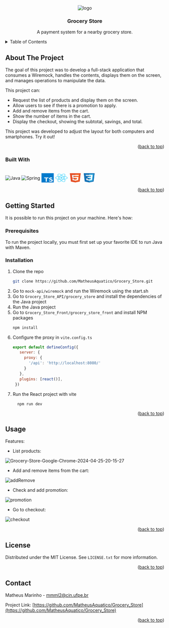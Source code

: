 <!-- Improved compatibility of back to top link: See: https://github.com/othneildrew/Best-README-Template/pull/73 -->
<a name="readme-top"></a>
<!--
*** Thanks for checking out the Best-README-Template. If you have a suggestion
*** that would make this better, please fork the repo and create a pull request
*** or simply open an issue with the tag "enhancement".
*** Don't forget to give the project a star!
*** Thanks again! Now go create something AMAZING! :D
-->



<!-- PROJECT SHIELDS -->
<!--
*** I'm using markdown "reference style" links for readability.
*** Reference links are enclosed in brackets [ ] instead of parentheses ( ).
*** See the bottom of this document for the declaration of the reference variables
*** for contributors-url, forks-url, etc. This is an optional, concise syntax you may use.
*** https://www.markdownguide.org/basic-syntax/#reference-style-links
-->

<!-- PROJECT LOGO -->
<br />
<div align="center">
  
![logo](https://github.com/MatheusAquatico/Grocery_Store/assets/43749592/fa1c383a-9139-4f91-8f84-0ff9bc119981)

  <h3 align="center">Grocery Store</h3>

  <p align="center">
    A payment system for a nearby grocery store.
    <br />
  </p>
</div>



<!-- TABLE OF CONTENTS -->
<details>
  <summary>Table of Contents</summary>
  <ol>
    <li>
      <a href="#about-the-project">About The Project</a>
      <ul>
        <li><a href="#built-with">Built With</a></li>
      </ul>
    </li>
    <li>
      <a href="#getting-started">Getting Started</a>
      <ul>
        <li><a href="#prerequisites">Prerequisites</a></li>
        <li><a href="#installation">Installation</a></li>
      </ul>
    </li>
    <li><a href="#usage">Usage</a></li>
    <li><a href="#license">License</a></li>
    <li><a href="#contact">Contact</a></li>
  </ol>
</details>



<!-- ABOUT THE PROJECT -->
## About The Project

The goal of this project was to develop a full-stack application that consumes a Wiremock, handles the contents, displays them on the screen, and manages operations to manipulate the data.

This project can:

* Request the list of products and display them on the screen.
* Allow users to see if there is a promotion to apply.
* Add and remove items from the cart.
* Show the number of items in the cart.
* Display the checkout, showing the subtotal, savings, and total.

This project was developed to adjust the layout for both computers and smartphones. Try it out!

<p align="right">(<a href="#readme-top">back to top</a>)</p>



### Built With


<div style="display: inline_block"><br>
 <img align="center" alt="Java" height="30" width="40" src="https://cdn.jsdelivr.net/gh/devicons/devicon@latest/icons/java/java-original.svg">
  <img align="center" alt="Spring" height="30" width="40" src="https://cdn.jsdelivr.net/gh/devicons/devicon@latest/icons/spring/spring-original.svg">
  <img align="center" alt="Ts" height="30" width="40" src="https://raw.githubusercontent.com/devicons/devicon/master/icons/typescript/typescript-plain.svg">
  <img align="center" alt="React" height="30" width="40" src="https://raw.githubusercontent.com/devicons/devicon/master/icons/react/react-original.svg">
  <img align="center" alt="HTML" height="30" width="40" src="https://raw.githubusercontent.com/devicons/devicon/master/icons/html5/html5-original.svg">
  <img align="center" alt="CSS" height="30" width="40" src="https://raw.githubusercontent.com/devicons/devicon/master/icons/css3/css3-original.svg">
</div>


<p align="right">(<a href="#readme-top">back to top</a>)</p>



<!-- GETTING STARTED -->
## Getting Started

It is possible to run this project on your machine. Here's how:

### Prerequisites

To run the project locally, you must first set up your favorite IDE to run Java with Maven.

### Installation

1. Clone the repo
   ```sh
   git clone https://github.com/MatheusAquatico/Grocery_Store.git
   ```
2. Go to `mock-api/wiremock` and run the Wiremock using the start.sh
3. Go to `Grocery_Store_API/grocery_store` and install the dependencies of the Java project
4. Run the Java project
5. Go to `Grocery_Store_Front/grocery_store_front` and install NPM packages
   ```sh
   npm install
   ```
6. Configure the proxy in `vite.config.ts`
   ```js
   export default defineConfig({
      server: {
        proxy: {
          '/api': 'http://localhost:8080/'
        }
      },
      plugins: [react()],
    })
   ```
7. Run the React project with vite
    ```
      npm run dev
    ```

<p align="right">(<a href="#readme-top">back to top</a>)</p>



<!-- USAGE EXAMPLES -->
## Usage

Features:

* List products:
  
![Grocery-Store-Google-Chrome-2024-04-25-20-15-27](https://github.com/MatheusAquatico/Grocery_Store/assets/43749592/ae7b96db-9106-4058-855c-74cf9c2f1508)

* Add and remove items from the cart:
  
![addRemove](https://github.com/MatheusAquatico/Grocery_Store/assets/43749592/25c9afd6-100b-4a3b-860d-e08fa80ac1a7)

* Check and add promotion:
  
![promotion](https://github.com/MatheusAquatico/Grocery_Store/assets/43749592/29d0e157-7a9f-4744-b18f-54a3eb2c790f)

* Go to checkout:
  
![checkout](https://github.com/MatheusAquatico/Grocery_Store/assets/43749592/774fe584-34de-4c0b-9320-1a46b91bfde5)


<p align="right">(<a href="#readme-top">back to top</a>)</p>


<!-- LICENSE -->
## License

Distributed under the MIT License. See `LICENSE.txt` for more information.

<p align="right">(<a href="#readme-top">back to top</a>)</p>



<!-- CONTACT -->
## Contact

Matheus Marinho - mmml2@cin.ufpe.br

Project Link: [https://github.com/MatheusAquatico/Grocery_Store](https://github.com/MatheusAquatico/Grocery_Store)

<p align="right">(<a href="#readme-top">back to top</a>)</p>


<!-- MARKDOWN LINKS & IMAGES -->
<!-- https://www.markdownguide.org/basic-syntax/#reference-style-links -->
[contributors-shield]: https://img.shields.io/github/contributors/othneildrew/Best-README-Template.svg?style=for-the-badge
[contributors-url]: https://github.com/othneildrew/Best-README-Template/graphs/contributors
[forks-shield]: https://img.shields.io/github/forks/othneildrew/Best-README-Template.svg?style=for-the-badge
[forks-url]: https://github.com/othneildrew/Best-README-Template/network/members
[stars-shield]: https://img.shields.io/github/stars/othneildrew/Best-README-Template.svg?style=for-the-badge
[stars-url]: https://github.com/othneildrew/Best-README-Template/stargazers
[issues-shield]: https://img.shields.io/github/issues/othneildrew/Best-README-Template.svg?style=for-the-badge
[issues-url]: https://github.com/othneildrew/Best-README-Template/issues
[license-shield]: https://img.shields.io/github/license/othneildrew/Best-README-Template.svg?style=for-the-badge
[license-url]: https://github.com/othneildrew/Best-README-Template/blob/master/LICENSE.txt
[linkedin-shield]: https://img.shields.io/badge/-LinkedIn-black.svg?style=for-the-badge&logo=linkedin&colorB=555
[linkedin-url]: https://linkedin.com/in/othneildrew
[product-screenshot]: images/screenshot.png
[Java.io]: [https://img.shields.io/badge/next.js-000000?style=for-the-badge&logo=nextdotjs&logoColor=white](https://img.shields.io/badge/Java-ED8B00?style=for-the-badge&logo=openjdk&logoColor=white)
[Java-url]: https://www.java.com
[React.js]: https://img.shields.io/badge/React-20232A?style=for-the-badge&logo=react&logoColor=61DAFB
[React-url]: https://reactjs.org/
[Vue.js]: https://img.shields.io/badge/Vue.js-35495E?style=for-the-badge&logo=vuedotjs&logoColor=4FC08D
[Vue-url]: https://vuejs.org/
[Angular.io]: https://img.shields.io/badge/Angular-DD0031?style=for-the-badge&logo=angular&logoColor=white
[Angular-url]: https://angular.io/
[Svelte.dev]: https://img.shields.io/badge/Svelte-4A4A55?style=for-the-badge&logo=svelte&logoColor=FF3E00
[Svelte-url]: https://svelte.dev/
[Laravel.com]: https://img.shields.io/badge/Laravel-FF2D20?style=for-the-badge&logo=laravel&logoColor=white
[Laravel-url]: https://laravel.com
[Bootstrap.com]: https://img.shields.io/badge/Bootstrap-563D7C?style=for-the-badge&logo=bootstrap&logoColor=white
[Bootstrap-url]: https://getbootstrap.com
[JQuery.com]: https://img.shields.io/badge/jQuery-0769AD?style=for-the-badge&logo=jquery&logoColor=white
[JQuery-url]: https://jquery.com 
